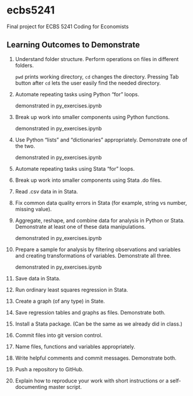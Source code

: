 # ecbs5241
Final project for ECBS 5241 Coding for Economists

## Learning Outcomes to Demonstrate
1. Understand folder structure. Perform operations on files in different folders.

    `pwd` prints working directory, `cd` changes the directory. Pressing Tab button after `cd` lets the user easily find the needed directory.

2. Automate repeating tasks using Python “for” loops.
    
    demonstrated in py_exercises.ipynb

3. Break up work into smaller components using Python functions.
    
    demonstrated in py_exercises.ipynb

4. Use Python “lists” and “dictionaries” appropriately. Demonstrate one of the two.
    
    demonstrated in py_exercises.ipynb

5. Automate repeating tasks using Stata “for” loops.
6. Break up work into smaller components using Stata .do files.
7. Read .csv data in in Stata.
8. Fix common data quality errors in Stata (for example, string vs number, missing value).
9. Aggregate, reshape, and combine data for analysis in Python or Stata. Demonstrate at least one of these data manipulations.
    
    demonstrated in py_exercises.ipynb

10. Prepare a sample for analysis by filtering observations and variables and creating transformations of variables. Demonstrate all three.
    
    demonstrated in py_exercises.ipynb

11. Save data in Stata.
12. Run ordinary least squares regression in Stata.
13. Create a graph (of any type) in State.
14. Save regression tables and graphs as files. Demonstrate both.
15. Install a Stata package. (Can be the same as we already did in class.)
16. Commit files into git version control.
17. Name files, functions and variables appropriately.
18. Write helpful comments and commit messages. Demonstrate both.
19. Push a repository to GitHub.
20. Explain how to reproduce your work with short instructions or a self-documenting master script.

